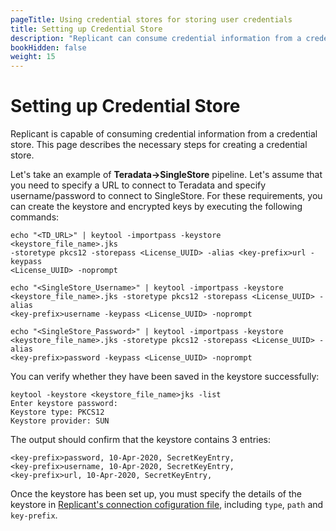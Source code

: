 ```yaml
---
pageTitle: Using credential stores for storing user credentials
title: Setting up Credential Store
description: "Replicant can consume credential information from a credential store. This page describes the necessary steps for creating a credential store."
bookHidden: false
weight: 15
---
```


# Setting up Credential Store
Replicant is capable of consuming credential information from a credential store. This page describes the necessary steps for creating a credential store.

Let's take an example of **Teradata->SingleStore** pipeline. Let's assume that you need to specify a URL to connect to Teradata and specify username/password to connect to SingleStore. For these requirements, you can create the keystore and encrypted keys by executing the following commands:

```shell
echo "<TD_URL>" | keytool -importpass -keystore <keystore_file_name>.jks
-storetype pkcs12 -storepass <License_UUID> -alias <key-prefix>url -keypass
<License_UUID> -noprompt
```

```shell
echo "<SingleStore_Username>" | keytool -importpass -keystore
<keystore_file_name>.jks -storetype pkcs12 -storepass <License_UUID> -alias
<key-prefix>username -keypass <License_UUID> -noprompt
```

```shell
echo "<SingleStore_Password>" | keytool -importpass -keystore
<keystore_file_name>.jks -storetype pkcs12 -storepass <License_UUID> -alias
<key-prefix>password -keypass <License_UUID> -noprompt
```

You can verify whether they have been saved in the keystore successfully:

```shell
keytool -keystore <keystore_file_name>jks -list
Enter keystore password:
Keystore type: PKCS12
Keystore provider: SUN
```

The output should confirm that the keystore contains 3 entries:

```
<key-prefix>password, 10-Apr-2020, SecretKeyEntry,
<key-prefix>username, 10-Apr-2020, SecretKeyEntry,
<key-prefix>url, 10-Apr-2020, SecretKeyEntry,
```

Once the keystore has been set up, you must specify the details of the keystore in [Replicant's connection cofiguration file](/docs/source-setup/snowflake/#additional-parameters), including `type`, `path` and `key-prefix`.